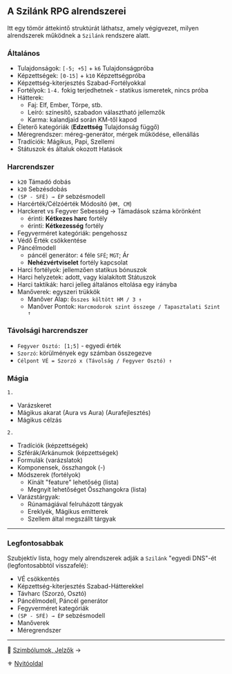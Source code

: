 ## A Szilánk RPG alrendszerei

Itt egy tömör áttekintő struktúrát láthatsz, amely végigvezet, milyen alrendszerek működnek a `Szilánk` rendszere alatt.

### Általános

- Tulajdonságok: `[-5; +5]` + `k6` Tulajdonságpróba
- Képzettségek: `[0-15]` + `k10` Képzettségpróba
- Képzettség-kiterjesztés Szabad-Fortélyokkal
- Fortélyok: `1-4.` fokig terjedhetnek - statikus ismeretek, nincs próba
- Hátterek:
    - Faj: Elf, Ember, Törpe, stb.
    - Leíró: színesítő, szabadon választható jellemzők
    - Karma: kalandjaid során KM-től kapod
- Életerő kategóriák (**Edzettség** Tulajdonság függő)
- Méregrendszer: méreg-generátor, mérgek működése, ellenállás
- Tradíciók: Mágikus, Papi, Szellemi
- Státuszok és általuk okozott Hatások

### Harcrendszer

- `k20` Támadó dobás
- `k20` Sebzésdobás
- `(SP - SFÉ) → ÉP` sebzésmodell
- Harcérték/Célzóérték Módosító (`HM, CM`)
- Harckeret  vs  Fegyver Sebesség → Támadások száma körönként
  - érinti: **Kétkezes harc** fortély
  - érinti: **Kétkezesség** fortély
- Fegyverméret kategóriák: pengehossz
- Védő Érték csökkentése
- Páncélmodell
  - páncél generátor: `4` féle `SFÉ`; `MGT`; Ár
  - **Nehézvértviselet** fortély kapcsolat
- Harci fortélyok: jellemzően statikus bónuszok
- Harci helyzetek: adott, vagy kialakított Státuszok
- Harci taktikák: harci jelleg általános eltolása egy irányba
- Manőverek: egyszeri trükkök
    - Manőver Alap: `Összes költött HM / 3 ↑`
    - Manőver Pontok: `Harcmodorok szint összege / Tapasztalati Szint ↑`

### Távolsági harcrendszer

- `Fegyver Osztó: [1;5]` - egyedi érték
- `Szorzó`: körülmények egy számban összegezve
- `Célpont VÉ = Szorzó x (Távolság / Fegyver Osztó) ↑`

### Mágia

`1.`
- Varázskeret
- Mágikus akarat (Aura vs Aura)   (Aurafejlesztés)
- Mágikus célzás

`2.`
- Tradíciók   (képzettségek)
- Szférák/Arkánumok   (képzettségek)
- Formulák (varázslatok)
- Komponensek, összhangok  (-)
- Módszerek   (fortélyok)
  - Kínált "feature" lehetőség (lista)
  - Megnyít lehetőséget Összhangokra  (lista)
- Varázstárgyak:
  - Rúnamágiával felruházott tárgyak
  - Ereklyék, Mágikus emitterek
  - Szellem által megszállt tárgyak

---
### Legfontosabbak

Szubjektív lista, hogy mely alrendszerek adják a `Szilánk` "egyedi DNS"-ét (legfontosabbtól visszafelé):

- VÉ csökkentés
- Képzettség-kiterjesztés Szabad-Hátterekkel
- Távharc (Szorzó, Osztó)
- Páncélmodell, Páncél generátor
- Fegyverméret kategóriák
- `(SP - SFÉ) → ÉP` sebzésmodell
- Manőverek
- Méregrendszer

---

🔗 [Szimbólumok, Jelzők](006_szimbolumok_jelzok.md) →

⚜️ [Nyitóoldal](start.md#0-kezdetek) 
